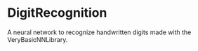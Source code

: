 # DigitRecognition
A neural network to recognize handwritten digits made with the VeryBasicNNLibrary.
